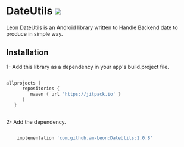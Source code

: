 # DateUtils [![](https://jitpack.io/v/am-Leon/DateUtils.svg)](https://jitpack.io/#am-Leon/DateUtils)

Leon DateUtils is an Android library written to Handle Backend date to produce in simple way.

## Installation

1- Add this library as a dependency in your app's build.project file.

```groovy

allprojects {  
      repositories {  
         maven { url 'https://jitpack.io' }  
      }  
   }  
   
   ```

2- Add the dependency.

```groovy

    implementation 'com.github.am-Leon:DateUtils:1.0.8'

```
